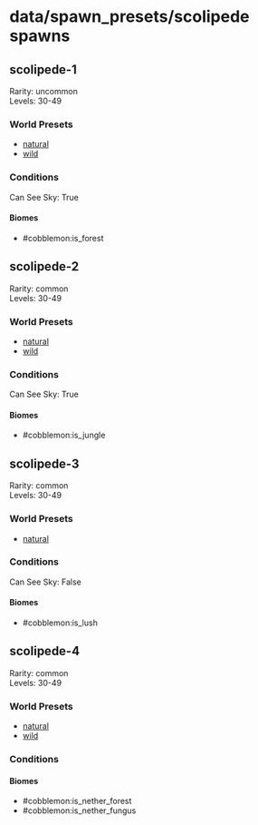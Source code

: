 # data/spawn_presets/scolipede spawns  
  
## scolipede-1  
Rarity: uncommon  
Levels: 30-49  
  
### World Presets  
* [natural](data/spawn_data/natural.md)  
* [wild](data/spawn_data/wild.md)  
  
### Conditions  
Can See Sky: True  
  
#### Biomes  
  * #cobblemon:is_forest
  
  
## scolipede-2  
Rarity: common  
Levels: 30-49  
  
### World Presets  
* [natural](data/spawn_data/natural.md)  
* [wild](data/spawn_data/wild.md)  
  
### Conditions  
Can See Sky: True  
  
#### Biomes  
  * #cobblemon:is_jungle
  
  
## scolipede-3  
Rarity: common  
Levels: 30-49  
  
### World Presets  
* [natural](data/spawn_data/natural.md)  
  
### Conditions  
Can See Sky: False  
  
#### Biomes  
  * #cobblemon:is_lush
  
  
## scolipede-4  
Rarity: common  
Levels: 30-49  
  
### World Presets  
* [natural](data/spawn_data/natural.md)  
* [wild](data/spawn_data/wild.md)  
  
### Conditions  
  
#### Biomes  
  * #cobblemon:is_nether_forest
  * #cobblemon:is_nether_fungus
  
